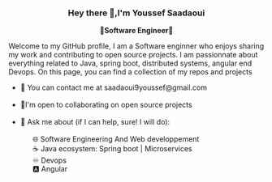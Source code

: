 <!--### Hi there 👋


**YSaadaoui/YSaadaoui** is a ✨ _special_ ✨ repository because its `README.md` (this file) appears on your GitHub profile.

Here are some ideas to get you started:

- 🔭 I’m currently working on ...
- 🌱 I’m currently learning ...
- 👯 I’m looking to collaborate on ...
- 🤔 I’m looking for help with ...
- 💬 Ask me about ...
- 📫 How to reach me: ...
- 😄 Pronouns: ...
- ⚡ Fun fact: ...
-->

### <div align="center">Hey there 👋,I'm Youssef Saadaoui                                                            </div>


**<div align="center">🔷Software Engineer🔷</div>**


Welcome to my GitHub profile, I am a Software enginner who enjoys sharing my work and contributing to open source projects. I am passionnate about everything related to Java, spring boot, distributed systems, angular end Devops. On this page, you can find a collection of my repos and projects

<ul>
    <li>📧 You can contact me at saadaoui9youssef@gmail.com</li><br>
    <li>🤝I'm open to collaborating on open source projects</li><br>
     <li>💬 Ask me about (if I can help, sure! I will do): 
    <ol style="list-style-type:none;"><br>
        <li> 🌐 Software Engineering And Web developpement </li>
        <li>☕ Java ecosystem: Spring boot | Microservices</li>
         <li>♾️ Devops</li>
         <li>🅰️ Angular</li>
    </ol>
  </li>
</ul>


<br/>  

